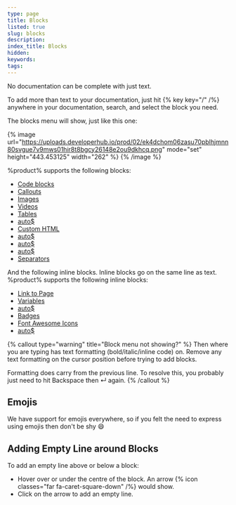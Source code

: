 ```yaml
---
type: page
title: Blocks
listed: true
slug: blocks
description: 
index_title: Blocks
hidden: 
keywords: 
tags: 
---
```


No documentation can be complete with just text.

To add more than text to your documentation, just hit {% key key="/" /%} anywhere in your documentation, search, and select the block you need.

The blocks menu will show, just like this one:

{% image url="https://uploads.developerhub.io/prod/02/ek4dchom06zasu70pblhjmnn80svgue7v9mws01hir8t8bgcy26148e2ou9dkhcq.png" mode="set" height="443.453125" width="262" %}
{% /image %}

%product% supports the following blocks:

- [Code blocks](/support-center/code-blocks)
- [Callouts](/support-center/callouts)
- [Images](/support-center/images)
- [Videos](/support-center/videos)
- [Tables](/support-center/tables)
- [auto$](/support-center/synced-blocks)
- [Custom HTML](/support-center/custom-html)
- [auto$](/support-center/tabs)
- [auto$](/support-center/github-code)
- [auto$](/support-center/index-list)
- [Separators](/support-center/separators)

And the following inline blocks. Inline blocks go on the same line as text. %product% supports the following inline blocks:

- [Link to Page](/support-center/page-linking)
- [Variables](/support-center/variables)
- [auto$](/support-center/glossary)
- [Badges](/support-center/badges)
- [Font Awesome Icons](/support-center/icons)
- [auto$](/support-center/keyboard-keys)

{% callout type="warning" title="Block menu not showing?" %}
Then where you are typing has text formatting (bold/italic/inline code) on. Remove any text formatting on the cursor position before trying to add blocks.

Formatting does carry from the previous line. To resolve this, you probably just need to hit  Backspace  then  ↵  again.
{% /callout %}

## Emojis

We have support for emojis everywhere, so if you felt the need to express using emojis then don't be shy 😄

## Adding Empty Line around Blocks

To add an empty line above or below a block:

- Hover over or under the centre of the block. An arrow {% icon classes="far fa-caret-square-down" /%} would show.
- Click on the arrow to add an empty line.